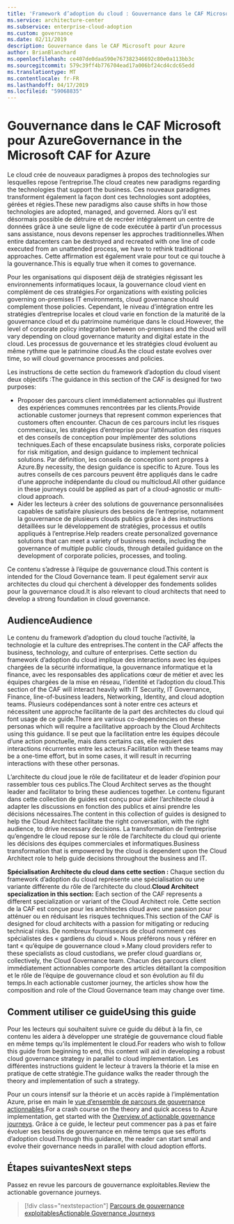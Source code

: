 ```yaml
---
title: 'Framework d’adoption du cloud : Gouvernance dans le CAF Microsoft pour Azure'
ms.service: architecture-center
ms.subservice: enterprise-cloud-adoption
ms.custom: governance
ms.date: 02/11/2019
description: Gouvernance dans le CAF Microsoft pour Azure
author: BrianBlanchard
ms.openlocfilehash: ce407de0daa590e767382346692c80e0a113bb3c
ms.sourcegitcommit: 579c39ff4b776704ead17a006bf24cd4cdc65edd
ms.translationtype: MT
ms.contentlocale: fr-FR
ms.lasthandoff: 04/17/2019
ms.locfileid: "59068835"
---
```

# <a name="governance-in-the-microsoft-caf-for-azure"></a><span data-ttu-id="7824c-103">Gouvernance dans le CAF Microsoft pour Azure</span><span class="sxs-lookup"><span data-stu-id="7824c-103">Governance in the Microsoft CAF for Azure</span></span>

<span data-ttu-id="7824c-104">Le cloud crée de nouveaux paradigmes à propos des technologies sur lesquelles repose l’entreprise.</span><span class="sxs-lookup"><span data-stu-id="7824c-104">The cloud creates new paradigms regarding the technologies that support the business.</span></span> <span data-ttu-id="7824c-105">Ces nouveaux paradigmes transforment également la façon dont ces technologies sont adoptées, gérées et régies.</span><span class="sxs-lookup"><span data-stu-id="7824c-105">These new paradigms also cause shifts in how those technologies are adopted, managed, and governed.</span></span> <span data-ttu-id="7824c-106">Alors qu’il est désormais possible de détruire et de recréer intégralement un centre de données grâce à une seule ligne de code exécutée à partir d’un processus sans assistance, nous devons repenser les approches traditionnelles.</span><span class="sxs-lookup"><span data-stu-id="7824c-106">When entire datacenters can be destroyed and recreated with one line of code executed from an unattended process, we have to rethink traditional approaches.</span></span> <span data-ttu-id="7824c-107">Cette affirmation est également vraie pour tout ce qui touche à la gouvernance.</span><span class="sxs-lookup"><span data-stu-id="7824c-107">This is equally true when it comes to governance.</span></span>

<span data-ttu-id="7824c-108">Pour les organisations qui disposent déjà de stratégies régissant les environnements informatiques locaux, la gouvernance cloud vient en complément de ces stratégies.</span><span class="sxs-lookup"><span data-stu-id="7824c-108">For organizations with existing policies governing on-premises IT environments, cloud governance should complement those policies.</span></span> <span data-ttu-id="7824c-109">Cependant, le niveau d’intégration entre les stratégies d’entreprise locales et cloud varie en fonction de la maturité de la gouvernance cloud et du patrimoine numérique dans le cloud.</span><span class="sxs-lookup"><span data-stu-id="7824c-109">However, the level of corporate policy integration between on-premises and the cloud will vary depending on cloud governance maturity and digital estate in the cloud.</span></span> <span data-ttu-id="7824c-110">Les processus de gouvernance et les stratégies cloud évoluent au même rythme que le patrimoine cloud.</span><span class="sxs-lookup"><span data-stu-id="7824c-110">As the cloud estate evolves over time, so will cloud governance processes and policies.</span></span>

<span data-ttu-id="7824c-111">Les instructions de cette section du framework d’adoption du cloud visent deux objectifs :</span><span class="sxs-lookup"><span data-stu-id="7824c-111">The guidance in this section of the CAF is designed for two purposes:</span></span>

* <span data-ttu-id="7824c-112">Proposer des parcours client immédiatement actionnables qui illustrent des expériences communes rencontrées par les clients.</span><span class="sxs-lookup"><span data-stu-id="7824c-112">Provide actionable customer journeys that represent common experiences that customers often encounter.</span></span> <span data-ttu-id="7824c-113">Chacun de ces parcours inclut les risques commerciaux, les stratégies d’entreprise pour l’atténuation des risques et des conseils de conception pour implémenter des solutions techniques.</span><span class="sxs-lookup"><span data-stu-id="7824c-113">Each of these encapsulate business risks, corporate policies for risk mitigation, and design guidance to implement technical solutions.</span></span> <span data-ttu-id="7824c-114">Par définition, les conseils de conception sont propres à Azure.</span><span class="sxs-lookup"><span data-stu-id="7824c-114">By necessity, the design guidance is specific to Azure.</span></span> <span data-ttu-id="7824c-115">Tous les autres conseils de ces parcours peuvent être appliqués dans le cadre d’une approche indépendante du cloud ou multicloud.</span><span class="sxs-lookup"><span data-stu-id="7824c-115">All other guidance in these journeys could be applied as part of a cloud-agnostic or multi-cloud approach.</span></span>
* <span data-ttu-id="7824c-116">Aider les lecteurs à créer des solutions de gouvernance personnalisées capables de satisfaire plusieurs des besoins de l’entreprise, notamment la gouvernance de plusieurs clouds publics grâce à des instructions détaillées sur le développement de stratégies, processus et outils appliqués à l’entreprise.</span><span class="sxs-lookup"><span data-stu-id="7824c-116">Help readers create personalized governance solutions that can meet a variety of business needs, including the governance of multiple public clouds, through detailed guidance on the development of corporate policies, processes, and tooling.</span></span>

<span data-ttu-id="7824c-117">Ce contenu s’adresse à l’équipe de gouvernance cloud.</span><span class="sxs-lookup"><span data-stu-id="7824c-117">This content is intended for the Cloud Governance team.</span></span> <span data-ttu-id="7824c-118">Il peut également servir aux architectes du cloud qui cherchent à développer des fondements solides pour la gouvernance cloud.</span><span class="sxs-lookup"><span data-stu-id="7824c-118">It is also relevant to cloud architects that need to develop a strong foundation in cloud governance.</span></span>

## <a name="audience"></a><span data-ttu-id="7824c-119">Audience</span><span class="sxs-lookup"><span data-stu-id="7824c-119">Audience</span></span>

<span data-ttu-id="7824c-120">Le contenu du framework d’adoption du cloud touche l’activité, la technologie et la culture des entreprises.</span><span class="sxs-lookup"><span data-stu-id="7824c-120">The content in the CAF affects the business, technology, and culture of enterprises.</span></span> <span data-ttu-id="7824c-121">Cette section du framework d’adoption du cloud implique des interactions avec les équipes chargées de la sécurité informatique, la gouvernance informatique et la finance, avec les responsables des applications cœur de métier et avec les équipes chargées de la mise en réseau, l’identité et l’adoption du cloud.</span><span class="sxs-lookup"><span data-stu-id="7824c-121">This section of the CAF will interact heavily with IT Security, IT Governance, Finance, line-of-business leaders, Networking, Identity, and cloud adoption teams.</span></span> <span data-ttu-id="7824c-122">Plusieurs codépendances sont à noter entre ces acteurs et nécessitent une approche facilitante de la part des architectes du cloud qui font usage de ce guide.</span><span class="sxs-lookup"><span data-stu-id="7824c-122">There are various co-dependencies on these personas which will require a facilitative approach by the Cloud Architects using this guidance.</span></span> <span data-ttu-id="7824c-123">Il se peut que la facilitation entre les équipes découle d’une action ponctuelle, mais dans certains cas, elle requiert des interactions récurrentes entre les acteurs.</span><span class="sxs-lookup"><span data-stu-id="7824c-123">Facilitation with these teams may be a one-time effort, but in some cases, it will result in recurring interactions with these other personas.</span></span>

<span data-ttu-id="7824c-124">L’architecte du cloud joue le rôle de facilitateur et de leader d’opinion pour rassembler tous ces publics.</span><span class="sxs-lookup"><span data-stu-id="7824c-124">The Cloud Architect serves as the thought leader and facilitator to bring these audiences together.</span></span> <span data-ttu-id="7824c-125">Le contenu figurant dans cette collection de guides est conçu pour aider l’architecte cloud à adapter les discussions en fonction des publics et ainsi prendre les décisions nécessaires.</span><span class="sxs-lookup"><span data-stu-id="7824c-125">The content in this collection of guides is designed to help the Cloud Architect facilitate the right conversation, with the right audience, to drive necessary decisions.</span></span> <span data-ttu-id="7824c-126">La transformation de l’entreprise qu’engendre le cloud repose sur le rôle de l’architecte du cloud qui oriente les décisions des équipes commerciales et informatiques.</span><span class="sxs-lookup"><span data-stu-id="7824c-126">Business transformation that is empowered by the cloud is dependent upon the Cloud Architect role to help guide decisions throughout the business and IT.</span></span>

<span data-ttu-id="7824c-127">**Spécialisation Architecte du cloud dans cette section :** Chaque section du framework d’adoption du cloud représente une spécialisation ou une variante différente du rôle de l’architecte du cloud.</span><span class="sxs-lookup"><span data-stu-id="7824c-127">**Cloud Architect specialization in this section:** Each section of the CAF represents a different specialization or variant of the Cloud Architect role.</span></span> <span data-ttu-id="7824c-128">Cette section de la CAF est conçue pour les architectes cloud avec une passion pour atténuer ou en réduisant les risques techniques.</span><span class="sxs-lookup"><span data-stu-id="7824c-128">This section of the CAF is designed for cloud architects with a passion for mitigating or reducing technical risks.</span></span> <span data-ttu-id="7824c-129">De nombreux fournisseurs de cloud nomment ces spécialistes des « gardiens du cloud ». Nous préférons nous y référer en tant « qu’équipe de gouvernance cloud ».</span><span class="sxs-lookup"><span data-stu-id="7824c-129">Many cloud providers refer to these specialists as cloud custodians, we prefer cloud guardians or, collectively, the Cloud Governance team.</span></span> <span data-ttu-id="7824c-130">Chacun des parcours client immédiatement actionnables comporte des articles détaillant la composition et le rôle de l’équipe de gouvernance cloud et son évolution au fil du temps.</span><span class="sxs-lookup"><span data-stu-id="7824c-130">In each actionable customer journey, the articles show how the composition and role of the Cloud Governance team may change over time.</span></span>

## <a name="using-this-guide"></a><span data-ttu-id="7824c-131">Comment utiliser ce guide</span><span class="sxs-lookup"><span data-stu-id="7824c-131">Using this guide</span></span>

<span data-ttu-id="7824c-132">Pour les lecteurs qui souhaitent suivre ce guide du début à la fin, ce contenu les aidera à développer une stratégie de gouvernance cloud fiable en même temps qu’ils implémentent le cloud.</span><span class="sxs-lookup"><span data-stu-id="7824c-132">For readers who wish to follow this guide from beginning to end, this content will aid in developing a robust cloud governance strategy in parallel to cloud implementation.</span></span> <span data-ttu-id="7824c-133">Les différentes instructions guident le lecteur à travers la théorie et la mise en pratique de cette stratégie.</span><span class="sxs-lookup"><span data-stu-id="7824c-133">The guidance walks the reader through the theory and implementation of such a strategy.</span></span>

<span data-ttu-id="7824c-134">Pour un cours intensif sur la théorie et un accès rapide à l’implémentation Azure, prise en main le [vue d’ensemble de parcours de gouvernance actionnables](./journeys/overview.md).</span><span class="sxs-lookup"><span data-stu-id="7824c-134">For a crash course on the theory and quick access to Azure implementation, get started with the [Overview of actionable governance journeys](./journeys/overview.md).</span></span> <span data-ttu-id="7824c-135">Grâce à ce guide, le lecteur peut commencer pas à pas et faire évoluer ses besoins de gouvernance en même temps que ses efforts d’adoption cloud.</span><span class="sxs-lookup"><span data-stu-id="7824c-135">Through this guidance, the reader can start small and evolve their governance needs in parallel with cloud adoption efforts.</span></span>

## <a name="next-steps"></a><span data-ttu-id="7824c-136">Étapes suivantes</span><span class="sxs-lookup"><span data-stu-id="7824c-136">Next steps</span></span>

<span data-ttu-id="7824c-137">Passez en revue les parcours de gouvernance exploitables.</span><span class="sxs-lookup"><span data-stu-id="7824c-137">Review the actionable governance journeys.</span></span>

> [!div class="nextstepaction"]
> [<span data-ttu-id="7824c-138">Parcours de gouvernance exploitables</span><span class="sxs-lookup"><span data-stu-id="7824c-138">Actionable Governance Journeys</span></span>](./journeys/overview.md)
